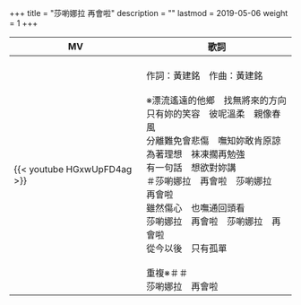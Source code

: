 +++
title = "莎喲娜拉 再會啦"
description = ""
lastmod = 2019-05-06
weight = 1
+++

MV  | 歌詞  
--------------|-------
{{< youtube HGxwUpFD4ag >}}|<br/>作詞：黃建銘　作曲：黃建銘<br/><br/>※漂流遙遠的他鄉　找無將來的方向<br/>只有妳的笑容　彼呢溫柔　親像春風<br/>分離難免會悲傷　嘸知妳敢肯原諒<br/>為著理想　袜凍擱再勉強<br/>有一句話　想欲對妳講<br/>＃莎喲娜拉　再會啦　莎喲娜拉　再會啦<br/>雖然傷心　也嘸通回頭看<br/>莎喲娜拉　再會啦　莎喲娜拉　再會啦<br/>從今以後　只有孤單<br/><br/>重複※＃＃<br/>莎喲娜拉　再會啦